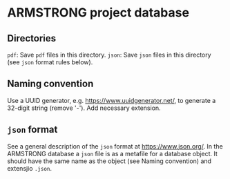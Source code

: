 # ARMSTRONG project database

## Directories
`pdf`: Save `pdf` files in this directory.
`json`: Save `json` files in this directory (see `json` format rules below).

## Naming convention
Use a UUID generator, e.g. https://www.uuidgenerator.net/, to generate a 32-digit string (remove '-'). Add necessary extension.

## `json` format
See a general description of the `json` format at https://www.json.org/. In the ARMSTRONG database a `json` file is as a metafile for a database object. It should have the same name as the object (see Naming convention) and extensjio `.json`.

